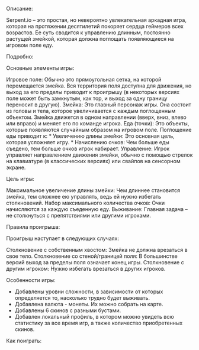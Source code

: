 Описание:

Serpent.io – это простая, но невероятно увлекательная аркадная игра, которая на протяжении десятилетий покоряет сердца геймеров всех возрастов. Ее суть сводится к управлению длинным, постоянно растущей змейкой, которая должна поглощать появляющиеся на игровом поле еду. 

Подробно: 

Основные элементы игры:
  
  Игровое поле: Обычно это прямоугольная сетка, на которой перемещается змейка. Вся территория поля доступна для движения, но выход за его пределы приводит к проигрышу (в некоторых версиях поле может быть замкнутым, как тор, и выход за одну границу переносит в другую).
  Змейка: Это главный персонаж игры. Она состоит из головы и тела, которое увеличивается с каждым поглощенным объектом. Змейка движется в одном направлении (вверх, вниз, влево или вправо) и меняет его по команде игрока.
  Еда (точки): Это объекты, которые появляются случайным образом на игровом поле. Поглощение еды приводит к:
    *   Увеличению длины змейки: Это основная цель, которая усложняет игру.
    *   Начислению очков: Чем больше еды съедено, тем больше очков игрок набирает.
  Управление: Игрок управляет направлением движения змейки, обычно с помощью стрелок на клавиатуре (в классических версиях) или свайпов на сенсорном экране.

Цель игры:

  Максимальное увеличение длины змейки: Чем длиннее становится змейка, тем сложнее ею управлять, ведь ей нужно избегать столкновений.
  Набор максимального количества очков: Очки начисляются за каждую съеденную еду.
  Выживание: Главная задача – не столкнуться с препятствиями или другими игроками.

Правила проигрыша:

Проигрыш наступает в следующих случаях:

  Столкновение с собственным хвостом: Змейка не должна врезаться в свое тело.
  Столкновение со стеной/границей поля: В большинстве версий выход за пределы поля означает конец игры.
  Столкновение с другим игроком: Нужно избегать врезаться в других игроков.

Особенности игры:

- Добавлены уровни сложности, в зависимости от которых определяется то, насколько трудно будет выживать.
- Добавлена валюта - монеты. Их можно собрать на карте.
- Добавлены 6 скинов с разными бустами.
- Добавлен локальный профиль, в котором можно увидеть всю статистику за все время игр, а также количество приобретенных скинов.
  
Как поиграть:
